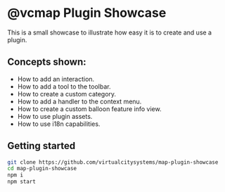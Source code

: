 # @vcmap Plugin Showcase
This is a small showcase to illustrate how easy it is to create and use a plugin.

## Concepts shown:
- How to add an interaction.
- How to add a tool to the toolbar.
- How to create a custom category.
- How to add a handler to the context menu.
- How to create a custom balloon feature info view.
- How to use plugin assets.
- How to use i18n capabilities.

## Getting started
```bash
git clone https://github.com/virtualcitysystems/map-plugin-showcase
cd map-plugin-showcase
npm i
npm start
```
